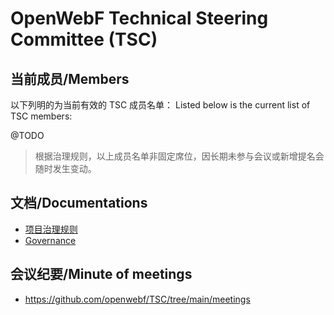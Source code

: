# OpenWebF Technical Steering Committee (TSC)

## 当前成员/Members

以下列明的为当前有效的 TSC 成员名单：
Listed below is the current list of TSC members:

@TODO

> 根据治理规则，以上成员名单非固定席位，因长期未参与会议或新增提名会随时发生变动。

## 文档/Documentations

- [项目治理规则](./GOVERNANCE.zh-CN.md)
- [Governance](./GOVERNANCE.md)

## 会议纪要/Minute of meetings

- https://github.com/openwebf/TSC/tree/main/meetings
